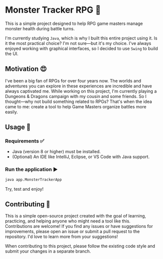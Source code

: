 # Monster Tracker RPG 🎲
This is a simple project designed to help RPG game masters manage monster health during battle turns.

I'm currently studying `Java`, which is why I built this entire project using it. Is it the most practical choice? I'm not sure—but it's my choice. I've always enjoyed working with graphical interfaces, so I decided to use `Swing` to build the UI.  

## Motivation 😍
I've been a big fan of RPGs for over four years now. The worlds and adventures you can explore in these experiences are incredible and have always captivated me. While working on this project, I'm currently playing a Dungeons & Dragons campaign with my cousin and some friends. So I thought—why not build something related to RPGs? That's when the idea came to me: create a tool to help Game Masters organize battles more easily.

## Usage 📃
### Requirements ✅
- Java (version 8 or higher) must be installed.
- (Optional) An IDE like IntelliJ, Eclipse, or VS Code with Java support.

### Run the application ▶️
```bash
java app.MonsterTrackerApp
```
Try, test and enjoy!

## Contributing 🚀
This is a simple open-source project created with the goal of learning, practicing, and helping anyone who might need a tool like this. Contributions are welcome! If you find any issues or have suggestions for improvements, please open an issue or submit a pull request to the repository. I'd love to learn more from your suggestions!

When contributing to this project, please follow the existing code style and submit your changes in a separate branch.
